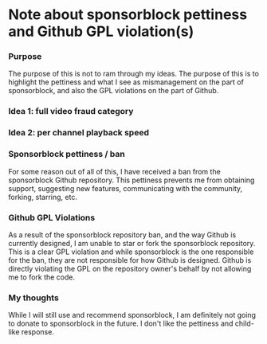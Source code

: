 # Note about sponsorblock pettiness and Github GPL violation(s)

### Purpose
The purpose of this is not to ram through my ideas. The purpose of this is to highlight the pettiness and what I see as mismanagement on the part of sponsorblock, and also the GPL violations on the part of Github.

### Idea 1: full video fraud category

### Idea 2: per channel playback speed

### Sponsorblock pettiness / ban
For some reason out of all of this, I have received a ban from the sponsorblock Github repository. This pettiness prevents me from obtaining support, suggesting new features, communicating with the community, forking, starring, etc.

### Github GPL Violations
As a result of the sponsorblock repository ban, and the way Github is currently designed, I am unable to star or fork the sponsorblock repository. This is a clear GPL violation and while sponsorblock is the one responsible for the ban, they are not responsible for how Github is designed. Github is directly violating the GPL on the repository owner's behalf by not allowing me to fork the code.

### My thoughts
While I will still use and recommend sponsorblock, I am definitely not going to donate to sponsorblock in the future. I don't like the pettiness and child-like response.
